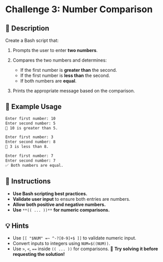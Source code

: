 # Challenge 3: Number Comparison

## 📜 Description

Create a Bash script that:

1. Prompts the user to enter **two numbers**.
2. Compares the two numbers and determines:

   - If the first number is **greater than** the second.
   - If the first number is **less than** the second.
   - If both numbers are **equal**.

3. Prints the appropriate message based on the comparison.

## 📝 Example Usage

```bash
Enter first number: 10
Enter second number: 5
🔼 10 is greater than 5.
```

```bash
Enter first number: 3
Enter second number: 8
🔽 3 is less than 8.
```

```bash
Enter first number: 7
Enter second number: 7
✅ Both numbers are equal.
```

## 🔹 Instructions

- **Use Bash scripting best practices.**
- **Validate user input** to ensure both entries are numbers.
- **Allow both positive and negative numbers.**
- **Use** `**(( ... ))**` **for numeric comparisons.**

## 💡 Hints

- Use `[[ "$NUM" =~ ^-?[0-9]+$ ]]` to validate numeric input.
- Convert inputs to integers using `NUM=$((NUM))`.
- Use `>`, `<`, `==` inside `(( ... ))` for comparisons.
  🚀 **Try solving it before requesting the solution!**
